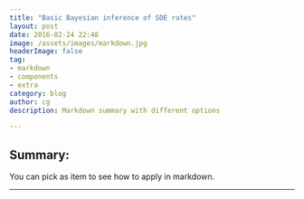 ```yaml
---
title: "Basic Bayesian inference of SDE rates"
layout: post
date: 2016-02-24 22:48
image: /assets/images/markdown.jpg
headerImage: false
tag:
- markdown
- components
- extra
category: blog
author: cg
description: Markdown summary with different options

---
```


## Summary:

You can pick as item to see how to apply in markdown.

---